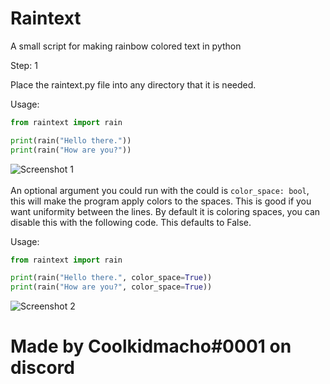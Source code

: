 # Raintext
A small script for making rainbow colored text in python

Step: 1

Place the raintext.py file into any directory that it is needed.


Usage: 
```py
from raintext import rain

print(rain("Hello there."))
print(rain("How are you?"))
```
<img src="http://i.prntscr.com/I5kphhaFQ8mFw8OIgerl_g.png"
     alt="Screenshot 1"/><br><br>
An optional argument you could run with the could is `color_space: bool`, this will make the program apply colors to the spaces. This is good if you want uniformity between the lines. By default it is coloring spaces, you can disable this with the following code. This defaults to False.

Usage:
```py
from raintext import rain

print(rain("Hello there.", color_space=True))
print(rain("How are you?", color_space=True))
```
<img src="http://i.prntscr.com/yuRqVdMfRp6YIODqXtpcwQ.png"
     alt="Screenshot 2"/>

# Made by Coolkidmacho#0001 on discord
